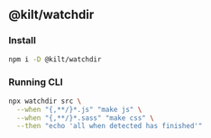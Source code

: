 
## @kilt/watchdir

### Install
``` sh
npm i -D @kilt/watchdir
```

### Running CLI
``` sh
npx watchdir src \
  --when "{,**/}*.js" "make js" \
  --when "{,**/}*.sass" "make css" \
  --then "echo 'all when detected has finished'"
```
